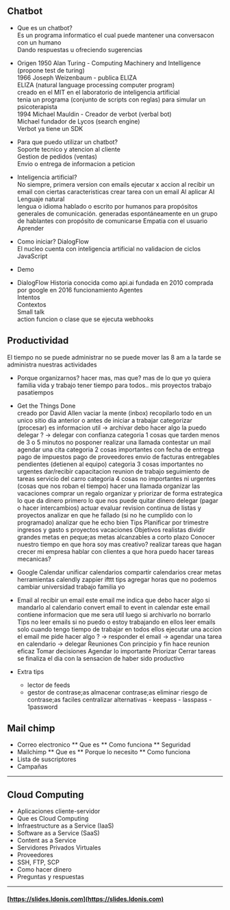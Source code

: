 
## Chatbot
* Que es un chatbot?  
	Es un programa informatico el cual puede mantener una conversacon con un humano  
		Dando respuestas u ofreciendo sugerencias  

* Origen
	1950 Alan Turing - Computing Machinery and Intelligence (propone test de turing)  
	1966 Joseph Weizenbaum - publica ELIZA  
		ELIZA (natural language processing computer program)  
			creado en el MIT en el laboratorio de inteligencia artificial  
			tenia un programa (conjunto de scripts con reglas) para simular un psicoterapista  
	1994 Michael Mauldin - Creador de verbot (verbal bot)  
		Michael fundador de Lycos (search engine)  
		Verbot ya tiene un SDK
* Para que puedo utilizar un chatbot?  
	Soporte tecnico y atencion al cliente  
	Gestion de pedidos (ventas)  
	Envio o entrega de informacion a peticion  
* Inteligencia artificial?  
	No siempre,
		primera version con emails
			ejecutar x accion al recibir un email con ciertas caracteristicas
			crear tarea con un email
	Al aplicar AI
		Lenguaje natural  
			lengua o idioma hablado o escrito por humanos para propósitos generales de comunicación.
			generadas espontáneamente en un grupo de hablantes con propósito de comunicarse
		Empatia con el usuario  
		Aprender
* Como iniciar?
	DialogFlow  
		El nucleo cuenta con inteligencia artificial no validacion de ciclos  
	JavaScript  
* Demo  
* DialogFlow 
	Historia
		conocida como api.ai
		fundada en 2010
		comprada por google en 2016
	funcionamiento
		Agentes  
		Intentos  
		Contextos  
		Small talk  
		action
			funcion o clase que se ejecuta
		webhooks


## Productividad  
El tiempo no se puede administrar
	no se puede mover las 8 am a la tarde
	se administra nuestras actividades
* Porque organizarnos?
	hacer mas, mas que?
		mas de lo que yo quiera
		familia vida y trabajo
	tener tiempo para todos..
		mis proyectos
		trabajo
		pasatiempos

* Get the Things Done  
	creado por David Allen
	vaciar la mente (inbox)
		recopilarlo todo en un unico sitio
		dia anterior o antes de iniciar a trabajar
	categorizar (procesar)
		es informacion util -> archivar
		debo hacer algo
			la puedo delegar ? -> delegar con confianza
		categoria 1 cosas que tarden menos de 3 o 5 minutos no posponer
			realizar una llamada
			contestar un mail
			agendar una cita
		categoria 2 cosas importantes con fecha de entrega
			pago de impuestos
			pago de proveedores
			envio de facturas
			entregables pendientes (detienen al equipo)
		categoria 3 cosas importantes no urgentes
			dar/recibir capacitacion
			reunion de trabajo
			seguimiento de tareas
			servicio del carro
		categoria 4 cosas no importantes ni urgentes (cosas que nos roban el tiempo)
			hacer una llamada
			organizar las vacaciones
			comprar un regalo
	organizar y priorizar de forma estrategica
		lo que da dinero primero
		lo que nos puede quitar dinero
	delegar (pagar o hacer intercambios)
	actuar
	evaluar
		revision continua de listas y proyectos
		analizar en que he fallado (si no he cumplido con lo programado)
		analizar que he echo bien
	Tips
		Planificar por trimestre
			ingresos y gasto
s			proyectos
			vacaciones 
			Objetivos realistas
				dividir grandes metas en peque;as metas alcanzables a corto plazo
			Conocer nuestro tiempo
				en que hora soy mas creativo?
					realizar tareas que hagan crecer mi empresa
					hablar con clientes
				a que hora puedo hacer tareas mecanicas?

* Google Calendar
	unificar calendarios
	compartir calendarios
	crear metas
	herramientas
		calendly
		zappier
		ifttt
	tips
		agregar horas que no podemos cambiar
			universidad
			trabajo
			familia
			yo  

* Email
	al recibir un email
		este email me indica que debo hacer algo
			si mandarlo al calendario
			convert email to event in calendar
		este email contiene informacion que me sera util luego
			si archivarlo
		no borrarlo
	Tips
		no leer emails si no puedo o estoy trabajando en ellos
		leer emails solo cuando tengo tiempo de trabajar en todos ellos
		ejecutar una accion
			el email me pide hacer algo ? 
				-> responder el email
				-> agendar una tarea en calendario
				-> delegar
		Reuniones
			Con principio y fin
				hace reunion eficaz
			Tomar decisiones
		Agendar lo importante
		Priorizar
		Cerrar tareas
			se finaliza el dia con la sensacion de haber sido productivo

* Extra tips
	- lector de feeds
	- gestor de contrase;as
		almacenar contrase;as
		eliminar riesgo de contrase;as faciles
		centralizar
		alternativas
			- keepass
			- lasspass
			- 1password






## Mail chimp  
* Correo electronico
** Que es
** Como funciona
** Seguridad
* Mailchimp
** Que es
** Porque lo necesito
** Como funciona
* Lista de suscriptores
* Campañas

---
## Cloud Computing 
- Aplicaciones cliente-servidor
- Que es Cloud Computing
- Infraestructure as a Service (IaaS)
- Software as a Service (SaaS)
- Content as a Service
- Servidores Privados Virtuales
- Proveedores
- SSH, FTP, SCP
- Como hacer dinero
- Preguntas y respuestas  
---
#### [https://slides.ldonis.com](https://slides.ldonis.com)
